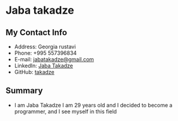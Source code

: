 # Jaba takadze

## My Contact Info

- Address: Georgia rustavi
- Phone: +995 557396834
- E-mail: jabatakadze@gmail.com
- LinkedIn: [Jaba Takadze](https://www.linkedin.com/in/jaba-takadze-0b3098215/)
- GitHub: [takadze](https://github.com/takadze)


## Summary
- I am Jaba Takadze I am 29 years old and I decided to become a programmer, and I see   myself in this field

